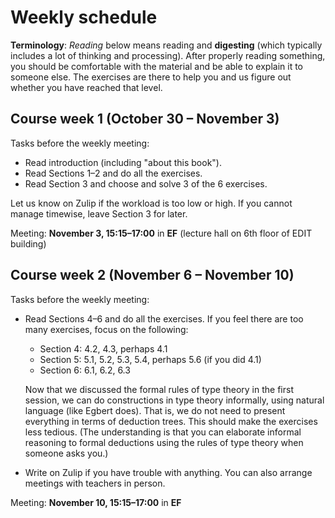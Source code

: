 # Weekly schedule

**Terminology**:
*Reading* below means reading and **digesting** (which typically includes a lot of thinking and processing).
After properly reading something, you should be comfortable with the material and be able to explain it to someone else.
The exercises are there to help you and us figure out whether you have reached that level.

## Course week 1 (October 30 – November 3)

Tasks before the weekly meeting:

* Read introduction (including "about this book").
* Read Sections 1–2 and do all the exercises.
* Read Section 3 and choose and solve 3 of the 6 exercises.

Let us know on Zulip if the workload is too low or high.
If you cannot manage timewise, leave Section 3 for later.

Meeting: **November 3, 15:15–17:00** in **EF** (lecture hall on 6th floor of EDIT building)

## Course week 2 (November 6 – November 10)

Tasks before the weekly meeting:

* Read Sections 4–6 and do all the exercises.
  If you feel there are too many exercises, focus on the following:
  - Section 4: 4.2, 4.3, perhaps 4.1
  - Section 5: 5.1, 5.2, 5.3, 5.4, perhaps 5.6 (if you did 4.1)
  - Section 6: 6.1, 6.2, 6.3

  Now that we discussed the formal rules of type theory in the first session, we can do constructions in type theory informally, using natural language (like Egbert does).
  That is, we do not need to present everything in terms of deduction trees.
  This should make the exercises less tedious.
  (The understanding is that you can elaborate informal reasoning to formal deductions using the rules of type theory when someone asks you.)

* Write on Zulip if you have trouble with anything.
  You can also arrange meetings with teachers in person.

Meeting: **November 10, 15:15–17:00** in **EF**
